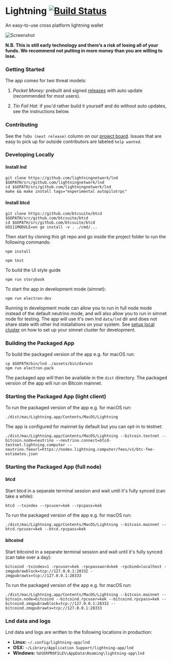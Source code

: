Lightning [![Build Status](https://travis-ci.org/lightninglabs/lightning-app.svg?branch=master)](https://travis-ci.org/lightninglabs/lightning-app)
==========

An easy-to-use cross platform lightning wallet

![Screenshot](https://github.com/lightninglabs/lightning-app/blob/5f2620d1e99ed1372985fec2063066236e4c16d9/assets/screenshot.png)

**N.B. This is still early technology and there’s a risk of losing all of your funds. We recommend not putting in more money than you are willing to lose.**

### Getting Started

The app comes for two threat models:

1. *Pocket Money:* prebuilt and signed [releases](https://github.com/lightninglabs/lightning-app/releases) with auto update (recommended for most users).

2. *Tin Foil Hat:* if you'd rather build it yourself and do without auto updates, see the instructions below.

### Contributing

See the `ToDo (next release)` column on our [project board](https://github.com/lightninglabs/lightning-app/projects/1?fullscreen=true). Issues that are easy to pick up for outside contributors are labeled `help wanted`.

### Developing Locally

#### Install lnd
```
git clone https://github.com/lightningnetwork/lnd $GOPATH/src/github.com/lightningnetwork/lnd
cd $GOPATH/src/github.com/lightningnetwork/lnd
make && make install tags="experimental autopilotrpc"
```

#### Install btcd
```
git clone https://github.com/btcsuite/btcd $GOPATH/src/github.com/btcsuite/btcd
cd $GOPATH/src/github.com/btcsuite/btcd
GO111MODULE=on go install -v . ./cmd/...
```

Then start by cloning this git repo and go inside the project folder to run the following commands:
```
npm install

npm test
```

To build the UI style guide
```
npm run storybook
```

To start the app in development mode (simnet):
```
npm run electron-dev
```

Running in development mode can allow you to run in full node mode instead of the default neutrino mode, and will also allow you to run in simnet node for testing. The app will use it's own lnd `data/lnd` dir and does not share state with other lnd installations on your system. See [setup local cluster](https://github.com/lightninglabs/lightning-app/blob/master/assets/script/setup_local_cluster.md) on how to set up your simnet cluster for development.

### Building the Packaged App

To build the packaged version of the app e.g. for macOS run:
```
cp $GOPATH/bin/lnd ./assets/bin/darwin
npm run electron-pack
```

The packaged app will then be available in the `dist` directory. The packaged version of the app will run on Bitcoin mainnet.

### Starting the Packaged App (light client)

To run the packaged version of the app e.g. for macOS run:
```
./dist/mac/Lightning.app/Contents/MacOS/Lightning
```

The app is configured for mainnet by default but you can opt-in to testnet:
```
./dist/mac/Lightning.app/Contents/MacOS/Lightning --bitcoin.testnet --bitcoin.node=neutrino --neutrino.connect=btcd-testnet.lightning.computer --neutrino.feeurl=https://nodes.lightning.computer/fees/v1/btc-fee-estimates.json
```

### Starting the Packaged App (full node)

#### btcd
Start btcd in a separate terminal session and wait until it's fully synced (can take a while):
```
btcd --txindex --rpcuser=kek --rpcpass=kek
```

To run the packaged version of the app e.g. for macOS run:
```
./dist/mac/Lightning.app/Contents/MacOS/Lightning --bitcoin.mainnet --btcd.rpcuser=kek --btcd.rpcpass=kek
```

#### bitcoind
Start bitcoind in a separate terminal session and wait until it's fully synced (can take over a day):
```
bitcoind -txindex=1 -rpcuser=kek -rpcpassword=kek -rpcbind=localhost -zmqpubrawblock=tcp://127.0.0.1:28332 -zmqpubrawtx=tcp://127.0.0.1:28333
```

To run the packaged version of the app e.g. for macOS run:
```
./dist/mac/Lightning.app/Contents/MacOS/Lightning --bitcoin.mainnet --bitcoin.node=bitcoind --bitcoind.rpcuser=kek --bitcoind.rpcpass=kek --bitcoind.zmqpubrawblock=tcp://127.0.0.1:28332 --bitcoind.zmqpubrawtx=tcp://127.0.0.1:28333
```

### Lnd data and logs
Lnd data and logs are written to the following locations in production:

* **Linux:** `~/.config/lightning-app/lnd`
* **OSX:** `~/Library/Application Support/lightning-app/lnd`
* **Windows:** `%USERPROFILE%\AppData\Roaming\lightning-app\lnd`
